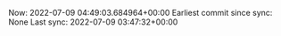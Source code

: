Now: 2022-07-09 04:49:03.684964+00:00 Earliest commit since sync: None Last sync: 2022-07-09 03:47:32+00:00
